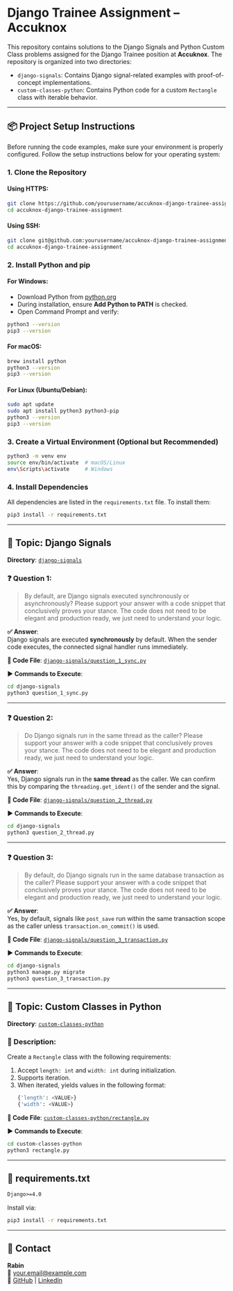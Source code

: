 # Django Trainee Assignment – Accuknox

This repository contains solutions to the Django Signals and Python Custom Class problems assigned for the Django Trainee position at **Accuknox**. The repository is organized into two directories:

- `django-signals`: Contains Django signal-related examples with proof-of-concept implementations.
- `custom-classes-python`: Contains Python code for a custom `Rectangle` class with iterable behavior.

---

## 📦 Project Setup Instructions

Before running the code examples, make sure your environment is properly configured. Follow the setup instructions below for your operating system:

### 1. Clone the Repository

#### Using HTTPS:
```bash
git clone https://github.com/yourusername/accuknox-django-trainee-assignment.git
cd accuknox-django-trainee-assignment
```

#### Using SSH:
```bash
git clone git@github.com:yourusername/accuknox-django-trainee-assignment.git
cd accuknox-django-trainee-assignment
```

### 2. Install Python and pip

#### For **Windows**:
- Download Python from [python.org](https://www.python.org/downloads/)
- During installation, ensure **Add Python to PATH** is checked.
- Open Command Prompt and verify:
```bash
python3 --version
pip3 --version
```

#### For **macOS**:
```bash
brew install python
python3 --version
pip3 --version
```

#### For **Linux (Ubuntu/Debian)**:
```bash
sudo apt update
sudo apt install python3 python3-pip
python3 --version
pip3 --version
```

### 3. Create a Virtual Environment (Optional but Recommended)

```bash
python3 -m venv env
source env/bin/activate  # macOS/Linux
env\Scripts\activate     # Windows
```

### 4. Install Dependencies

All dependencies are listed in the `requirements.txt` file. To install them:

```bash
pip3 install -r requirements.txt
```

---

## 🧹 Topic: Django Signals

**Directory**: [`django-signals`](./django-signals)

### ❓ Question 1:
> By default, are Django signals executed synchronously or asynchronously? Please support your answer with a code snippet that conclusively proves your stance. The code does not need to be elegant and production ready, we just need to understand your logic.

**✅ Answer**:  
Django signals are executed **synchronously** by default. When the sender code executes, the connected signal handler runs immediately.

**📂 Code File**: [`django-signals/question_1_sync.py`](./django-signals/question_1_sync.py)

**▶️ Commands to Execute**:
```bash
cd django-signals
python3 question_1_sync.py
```

---

### ❓ Question 2:
> Do Django signals run in the same thread as the caller? Please support your answer with a code snippet that conclusively proves your stance. The code does not need to be elegant and production ready, we just need to understand your logic.

**✅ Answer**:  
Yes, Django signals run in the **same thread** as the caller. We can confirm this by comparing the `threading.get_ident()` of the sender and the signal.

**📂 Code File**: [`django-signals/question_2_thread.py`](./django-signals/question_2_thread.py)

**▶️ Commands to Execute**:
```bash
cd django-signals
python3 question_2_thread.py
```

---

### ❓ Question 3:
> By default, do Django signals run in the same database transaction as the caller? Please support your answer with a code snippet that conclusively proves your stance. The code does not need to be elegant and production ready, we just need to understand your logic.

**✅ Answer**:  
Yes, by default, signals like `post_save` run within the same transaction scope as the caller unless `transaction.on_commit()` is used.

**📂 Code File**: [`django-signals/question_3_transaction.py`](./django-signals/question_3_transaction.py)

**▶️ Commands to Execute**:
```bash
cd django-signals
python3 manage.py migrate
python3 question_3_transaction.py
```

---

## 📆 Topic: Custom Classes in Python

**Directory**: [`custom-classes-python`](./custom-classes-python)

### 🔮 Description:
Create a `Rectangle` class with the following requirements:
1. Accept `length: int` and `width: int` during initialization.
2. Supports iteration.
3. When iterated, yields values in the following format:
   ```python
   {'length': <VALUE>}
   {'width': <VALUE>}
   ```

**📂 Code File**: [`custom-classes-python/rectangle.py`](./custom-classes-python/rectangle.py)

**▶️ Commands to Execute**:
```bash
cd custom-classes-python
python3 rectangle.py
```

---

## 📄 requirements.txt

```txt
Django>=4.0
```

Install via:
```bash
pip3 install -r requirements.txt
```

---

## 📨 Contact

**Rabin**  
📧 your.email@example.com  
👤 [GitHub](https://github.com/yourusername) | [LinkedIn](https://linkedin.com/in/yourprofile)

